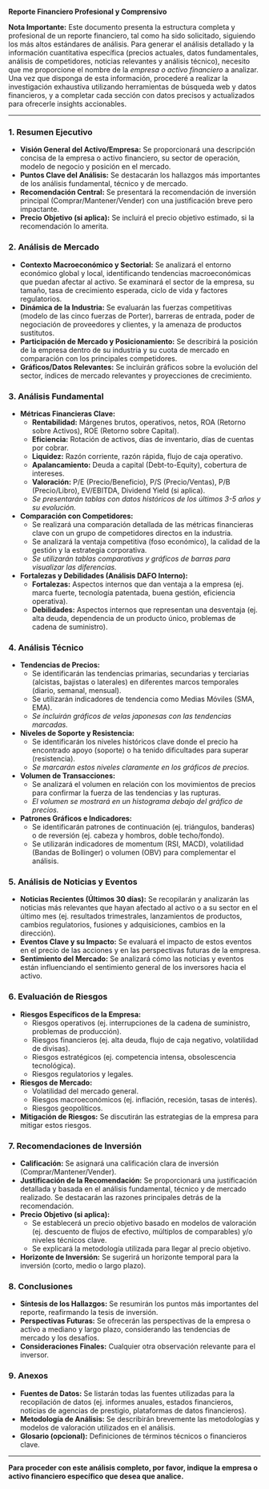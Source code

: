 **Reporte Financiero Profesional y Comprensivo**

**Nota Importante:** Este documento presenta la estructura completa y profesional de un reporte financiero, tal como ha sido solicitado, siguiendo los más altos estándares de análisis. Para generar el análisis detallado y la información cuantitativa específica (precios actuales, datos fundamentales, análisis de competidores, noticias relevantes y análisis técnico), necesito que me proporcione el nombre de la *empresa o activo financiero* a analizar. Una vez que disponga de esta información, procederé a realizar la investigación exhaustiva utilizando herramientas de búsqueda web y datos financieros, y a completar cada sección con datos precisos y actualizados para ofrecerle insights accionables.

---

### **1. Resumen Ejecutivo**

*   **Visión General del Activo/Empresa:** Se proporcionará una descripción concisa de la empresa o activo financiero, su sector de operación, modelo de negocio y posición en el mercado.
*   **Puntos Clave del Análisis:** Se destacarán los hallazgos más importantes de los análisis fundamental, técnico y de mercado.
*   **Recomendación Central:** Se presentará la recomendación de inversión principal (Comprar/Mantener/Vender) con una justificación breve pero impactante.
*   **Precio Objetivo (si aplica):** Se incluirá el precio objetivo estimado, si la recomendación lo amerita.

### **2. Análisis de Mercado**

*   **Contexto Macroeconómico y Sectorial:** Se analizará el entorno económico global y local, identificando tendencias macroeconómicas que puedan afectar al activo. Se examinará el sector de la empresa, su tamaño, tasa de crecimiento esperada, ciclo de vida y factores regulatorios.
*   **Dinámica de la Industria:** Se evaluarán las fuerzas competitivas (modelo de las cinco fuerzas de Porter), barreras de entrada, poder de negociación de proveedores y clientes, y la amenaza de productos sustitutos.
*   **Participación de Mercado y Posicionamiento:** Se describirá la posición de la empresa dentro de su industria y su cuota de mercado en comparación con los principales competidores.
*   **Gráficos/Datos Relevantes:** Se incluirán gráficos sobre la evolución del sector, índices de mercado relevantes y proyecciones de crecimiento.

### **3. Análisis Fundamental**

*   **Métricas Financieras Clave:**
    *   **Rentabilidad:** Márgenes brutos, operativos, netos, ROA (Retorno sobre Activos), ROE (Retorno sobre Capital).
    *   **Eficiencia:** Rotación de activos, días de inventario, días de cuentas por cobrar.
    *   **Liquidez:** Razón corriente, razón rápida, flujo de caja operativo.
    *   **Apalancamiento:** Deuda a capital (Debt-to-Equity), cobertura de intereses.
    *   **Valoración:** P/E (Precio/Beneficio), P/S (Precio/Ventas), P/B (Precio/Libro), EV/EBITDA, Dividend Yield (si aplica).
    *   *Se presentarán tablas con datos históricos de los últimos 3-5 años y su evolución.*
*   **Comparación con Competidores:**
    *   Se realizará una comparación detallada de las métricas financieras clave con un grupo de competidores directos en la industria.
    *   Se analizará la ventaja competitiva (foso económico), la calidad de la gestión y la estrategia corporativa.
    *   *Se utilizarán tablas comparativas y gráficos de barras para visualizar las diferencias.*
*   **Fortalezas y Debilidades (Análisis DAFO Interno):**
    *   **Fortalezas:** Aspectos internos que dan ventaja a la empresa (ej. marca fuerte, tecnología patentada, buena gestión, eficiencia operativa).
    *   **Debilidades:** Aspectos internos que representan una desventaja (ej. alta deuda, dependencia de un producto único, problemas de cadena de suministro).

### **4. Análisis Técnico**

*   **Tendencias de Precios:**
    *   Se identificarán las tendencias primarias, secundarias y terciarias (alcistas, bajistas o laterales) en diferentes marcos temporales (diario, semanal, mensual).
    *   Se utilizarán indicadores de tendencia como Medias Móviles (SMA, EMA).
    *   *Se incluirán gráficos de velas japonesas con las tendencias marcadas.*
*   **Niveles de Soporte y Resistencia:**
    *   Se identificarán los niveles históricos clave donde el precio ha encontrado apoyo (soporte) o ha tenido dificultades para superar (resistencia).
    *   *Se marcarán estos niveles claramente en los gráficos de precios.*
*   **Volumen de Transacciones:**
    *   Se analizará el volumen en relación con los movimientos de precios para confirmar la fuerza de las tendencias y las rupturas.
    *   *El volumen se mostrará en un histograma debajo del gráfico de precios.*
*   **Patrones Gráficos e Indicadores:**
    *   Se identificarán patrones de continuación (ej. triángulos, banderas) o de reversión (ej. cabeza y hombros, doble techo/fondo).
    *   Se utilizarán indicadores de momentum (RSI, MACD), volatilidad (Bandas de Bollinger) o volumen (OBV) para complementar el análisis.

### **5. Análisis de Noticias y Eventos**

*   **Noticias Recientes (Últimos 30 días):** Se recopilarán y analizarán las noticias más relevantes que hayan afectado al activo o a su sector en el último mes (ej. resultados trimestrales, lanzamientos de productos, cambios regulatorios, fusiones y adquisiciones, cambios en la dirección).
*   **Eventos Clave y su Impacto:** Se evaluará el impacto de estos eventos en el precio de las acciones y en las perspectivas futuras de la empresa.
*   **Sentimiento del Mercado:** Se analizará cómo las noticias y eventos están influenciando el sentimiento general de los inversores hacia el activo.

### **6. Evaluación de Riesgos**

*   **Riesgos Específicos de la Empresa:**
    *   Riesgos operativos (ej. interrupciones de la cadena de suministro, problemas de producción).
    *   Riesgos financieros (ej. alta deuda, flujo de caja negativo, volatilidad de divisas).
    *   Riesgos estratégicos (ej. competencia intensa, obsolescencia tecnológica).
    *   Riesgos regulatorios y legales.
*   **Riesgos de Mercado:**
    *   Volatilidad del mercado general.
    *   Riesgos macroeconómicos (ej. inflación, recesión, tasas de interés).
    *   Riesgos geopolíticos.
*   **Mitigación de Riesgos:** Se discutirán las estrategias de la empresa para mitigar estos riesgos.

### **7. Recomendaciones de Inversión**

*   **Calificación:** Se asignará una calificación clara de inversión (Comprar/Mantener/Vender).
*   **Justificación de la Recomendación:** Se proporcionará una justificación detallada y basada en el análisis fundamental, técnico y de mercado realizado. Se destacarán las razones principales detrás de la recomendación.
*   **Precio Objetivo (si aplica):**
    *   Se establecerá un precio objetivo basado en modelos de valoración (ej. descuento de flujos de efectivo, múltiplos de comparables) y/o niveles técnicos clave.
    *   Se explicará la metodología utilizada para llegar al precio objetivo.
*   **Horizonte de Inversión:** Se sugerirá un horizonte temporal para la inversión (corto, medio o largo plazo).

### **8. Conclusiones**

*   **Síntesis de los Hallazgos:** Se resumirán los puntos más importantes del reporte, reafirmando la tesis de inversión.
*   **Perspectivas Futuras:** Se ofrecerán las perspectivas de la empresa o activo a mediano y largo plazo, considerando las tendencias de mercado y los desafíos.
*   **Consideraciones Finales:** Cualquier otra observación relevante para el inversor.

### **9. Anexos**

*   **Fuentes de Datos:** Se listarán todas las fuentes utilizadas para la recopilación de datos (ej. informes anuales, estados financieros, noticias de agencias de prestigio, plataformas de datos financieros).
*   **Metodología de Análisis:** Se describirán brevemente las metodologías y modelos de valoración utilizados en el análisis.
*   **Glosario (opcional):** Definiciones de términos técnicos o financieros clave.

---

**Para proceder con este análisis completo, por favor, indique la empresa o activo financiero específico que desea que analice.**